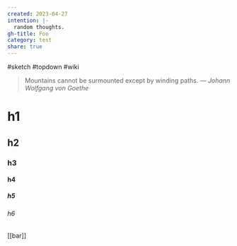 ```yaml
---
created: 2023-04-27
intention: |-
  random thoughts.
gh-title: Foo
category: test
share: true
---
```


#sketch #topdown #wiki

> Mountains cannot be surmounted except by winding paths.
> — <cite>Johann Wolfgang von Goethe</cite>

# h1
## h2
### h3
#### h4
##### h5
###### h6

[[bar]]
